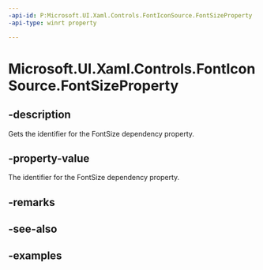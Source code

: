 ```yaml
---
-api-id: P:Microsoft.UI.Xaml.Controls.FontIconSource.FontSizeProperty
-api-type: winrt property

---
```

<!-- Property syntax.
public DependencyProperty FontSizeProperty { get; }
-->

# Microsoft.UI.Xaml.Controls.FontIconSource.FontSizeProperty


## -description

Gets the identifier for the FontSize dependency property.


## -property-value

The identifier for the FontSize dependency property.


## -remarks


## -see-also


## -examples


